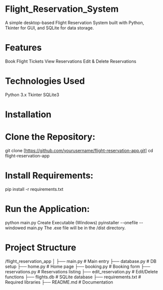 # Flight_Reservation_System
A simple desktop-based Flight Reservation System built with Python, Tkinter for GUI, and SQLite for data storage.

# Features
Book Flight Tickets
View Reservations
Edit & Delete Reservations
# Technologies Used
Python 3.x
Tkinter
SQLite3
# Installation
# Clone the Repository:
git clone [https://github.com/yourusername/flight-reservation-app.git]
cd flight-reservation-app
# Install Requirements:
pip install -r requirements.txt
# Run the Application:
python main.py
Create Executable (Windows)
pyinstaller --onefile --windowed main.py
The .exe file will be in the /dist directory.

# Project Structure
/flight_reservation_app
│
├── main.py               # Main entry
├── database.py           # DB setup
├── home.py               # Home page
├── booking.py            # Booking form
├── reservations.py       # Reservations listing
├── edit_reservation.py   # Edit/Delete functions
├── flights.db            # SQLite database
├── requirements.txt      # Required libraries
├── README.md             # Documentation
